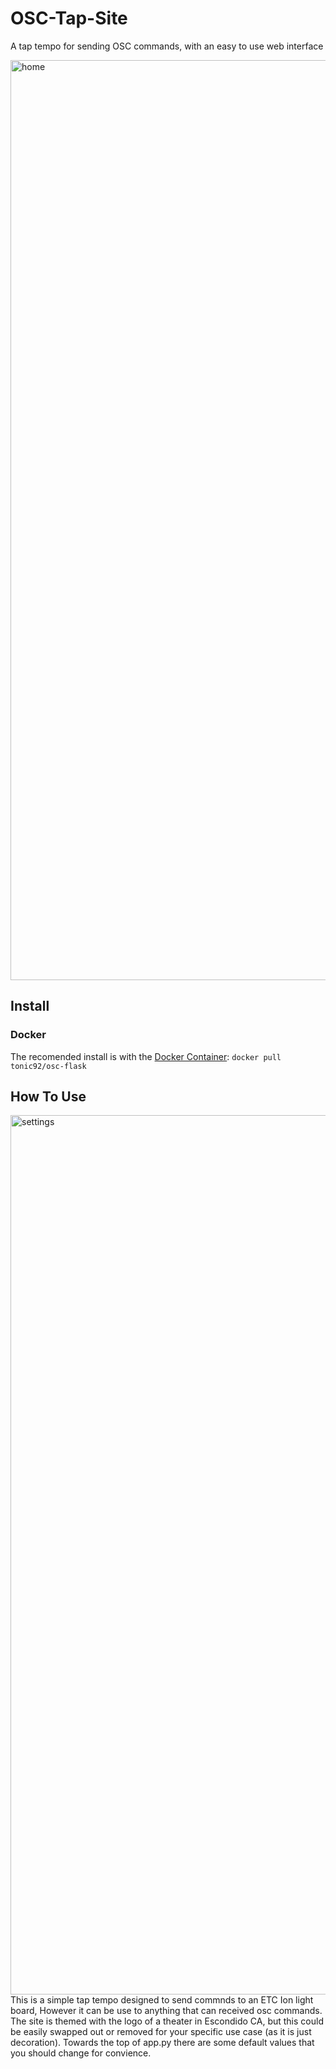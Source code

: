# OSC-Tap-Site
A tap tempo for sending OSC commands, with an easy to use web interface

<img width="1472" alt="home" src="https://github.com/Jadon55/OSC-Tap-Site/assets/78763124/a1df57ca-ea8a-4814-8429-f81021140bb7">

## Install
### Docker
The recomended install is with the [Docker Container](https://hub.docker.com/r/tonic92/osc-flask): `docker pull tonic92/osc-flask`

## How To Use
<img width="1407" alt="settings" src="https://github.com/Jadon55/OSC-Tap-Site/assets/78763124/df056155-0755-4d20-a1e7-624f5670ba1b">
This is a simple tap tempo designed to send commnds to an ETC Ion light board, However it can be use to anything that can received osc commands. The site is themed with the logo of a theater in Escondido CA, but this could be easily swapped out or removed for your specific use case (as it is just decoration). Towards the top of app.py there are some default values that you should change for convience.
